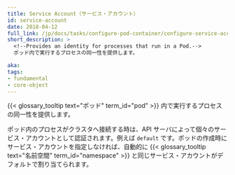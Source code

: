 ```yaml
---
title: Service Account（サービス・アカウント）
id: service-account
date: 2018-04-12
full_link: /jp/docs/tasks/configure-pod-container/configure-service-account/
short_description: >
  <!--Provides an identity for processes that run in a Pod.-->
  ポッド内で実行するプロセスの同一性を提供します。

aka: 
tags:
- fundamental
- core-object
---
```

 <!--Provides an identity for processes that run in a {{< glossary_tooltip text="Pod" term_id="pod" >}}.-->
 {{< glossary_tooltip text="ポッド" term_id="pod" >}} 内で実行するプロセスの同一性を提供します。

<!--more--> 

<!--
When processes inside Pods access the cluster, they are authenticated by the API server as a particular service account, for example, `default`. When you create a Pod, if you do not specify a service account, it is automatically assigned the default service account in the same namespace {{< glossary_tooltip text="Namespace" term_id="namespace" >}}.
-->
ポッド内のプロセスがクラスタへ接続する時は、API サーバによって個々のサービス・アカウントとして認証されます。例えば `default` です。ポッドの作成時にサービス・アカウントを指定しなければ、自動的に {{< glossary_tooltip text="名前空間" term_id="namespace" >}} と同じサービス・アカウントがデフォルトで割り当てられます。